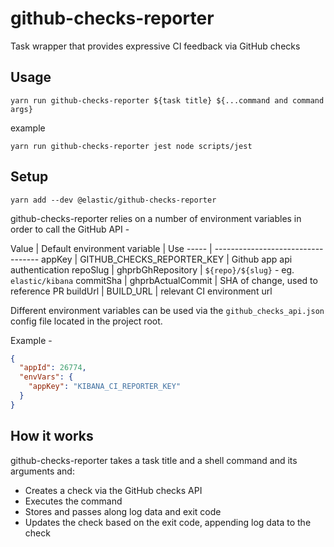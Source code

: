 # github-checks-reporter
Task wrapper that provides expressive CI feedback via GitHub checks 

## Usage

`yarn run github-checks-reporter ${task title} ${...command and command args}`

example

`yarn run github-checks-reporter jest node scripts/jest`

## Setup

`yarn add --dev @elastic/github-checks-reporter`

github-checks-reporter relies on a number of environment variables in order to 
call the GitHub API -

Value | Default environment variable | Use
----- | ----------------------------------
appKey | GITHUB_CHECKS_REPORTER_KEY | Github app api authentication
repoSlug | ghprbGhRepository | `${repo}/${slug}` - eg. `elastic/kibana`
commitSha | ghprbActualCommit | SHA of change, used to reference PR
buildUrl | BUILD_URL | relevant CI environment url

Different environment variables can be used via the `github_checks_api.json` 
config file located in the project root.

Example -
```json
{
  "appId": 26774,
  "envVars": {
    "appKey": "KIBANA_CI_REPORTER_KEY"
  }
}
```

## How it works

github-checks-reporter takes a task title and a shell command and its arguments
and:

- Creates a check via the GitHub checks API
- Executes the command
- Stores and passes along log data and exit code
- Updates the check based on the exit code, appending log data to the check
